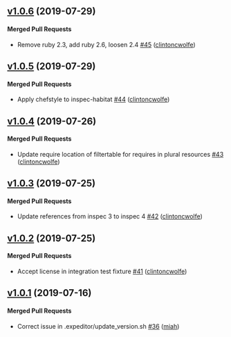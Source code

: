 <!-- latest_release 1.0.6 -->
## [v1.0.6](https://github.com/inspec/inspec-habitat/tree/v1.0.6) (2019-07-29)

#### Merged Pull Requests
- Remove ruby 2.3, add ruby 2.6, loosen 2.4 [#45](https://github.com/inspec/inspec-habitat/pull/45) ([clintoncwolfe](https://github.com/clintoncwolfe))
<!-- latest_release -->

## [v1.0.5](https://github.com/inspec/inspec-habitat/tree/v1.0.5) (2019-07-29)

#### Merged Pull Requests
- Apply chefstyle to inspec-habitat [#44](https://github.com/inspec/inspec-habitat/pull/44) ([clintoncwolfe](https://github.com/clintoncwolfe))

## [v1.0.4](https://github.com/inspec/inspec-habitat/tree/v1.0.4) (2019-07-26)

#### Merged Pull Requests
- Update require location of filtertable for requires in plural resources [#43](https://github.com/inspec/inspec-habitat/pull/43) ([clintoncwolfe](https://github.com/clintoncwolfe))

## [v1.0.3](https://github.com/inspec/inspec-habitat/tree/v1.0.3) (2019-07-25)

#### Merged Pull Requests
- Update references from inspec 3 to inspec 4 [#42](https://github.com/inspec/inspec-habitat/pull/42) ([clintoncwolfe](https://github.com/clintoncwolfe))

## [v1.0.2](https://github.com/inspec/inspec-habitat/tree/v1.0.2) (2019-07-25)

#### Merged Pull Requests
- Accept license in integration test fixture [#41](https://github.com/inspec/inspec-habitat/pull/41) ([clintoncwolfe](https://github.com/clintoncwolfe))

## [v1.0.1](https://github.com/inspec/inspec-habitat/tree/v1.0.1) (2019-07-16)

#### Merged Pull Requests
- Correct issue in .expeditor/update_version.sh [#36](https://github.com/inspec/inspec-habitat/pull/36) ([miah](https://github.com/miah))
